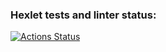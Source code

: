 ### Hexlet tests and linter status:
[![Actions Status](https://github.com/danokp/python-project-52/workflows/hexlet-check/badge.svg)](https://github.com/danokp/python-project-52/actions)
